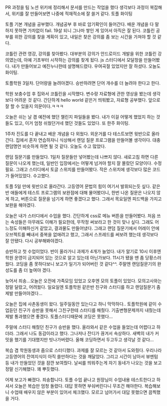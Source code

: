 <!-- 2/8 보고 -->
PR 과정을 팀 노션 위키에 정리해서 문서를 만드는 작업을 했다
생각보다 과정이 복잡해서, 위키를 잘 만들어보면 나중에 적재적소에 잘 쓸거 같다.
토플 화이팅

<!-- 2/9 보고 -->
토플 기본 개념을 공부했다. 개념공부 후 바로 암기확인이 들어간다.
배운 개념을 다 말하지 못하면 가차없이 fail. 19살 되니 그나마 쌓인 게 있어서 아직은 잘 된다.
코틀린 공부를 위한 강의를 찾을 계획이 있고, 내일은 찾은 강의를 좀 보는 시간을 가져야 할 것 같다.

<!-- 2/10 보고 -->
코틀린 관련 영강, 강의를 찾아봤다. 대부분의 강의가 안드로이드 개발을 위한
코틀린 강의였는데, 아예 기초부터 시작하는 강의를 찾게 됬다. 
js 스터디에서 모달창을 만들어봤다. 내가 만들어보고 예진누나한테 설명해드렸다. 
우여곡절 있었지만 잘 하셨다. 오늘도 화이팅. 

<!-- 2/11 보고 -->
토플학원 3일차. 단어량을 늘려야겠다. 승반하려면 단어 개수를 더 늘려야 한다고 한다.

<!-- 2/12 보고 -->
학원 보충수업 후 집와서 코틀린을 시작했다. 변수랑 자료형에 관한 영상을 봤는데 생각보다 어려운 것 같다.
간단하게 hello world 같은거 띄워봤고, 자료형 공부했다. 앞으로 잘 할 수 있을지 의문이다.ㅋㅋㅋ

<!-- 2/13 보고 -->
오늘은 쉬는 날 겸 예전에 했던 챌린지 파일들을 봤다. 내가 이걸 어떻게 했었지 하는 것들도 있고, 
이거 엄청 쉬웠던거네 했던 것들도 있었다. 또 한주 화이팅.

<!-- 2/14 보고 -->
1주차 진도를 다 끝내고 배운 개념을 다 외웠다. 외운거를 다 테스트보면 윗반으로 올라간다.
집에서 혼자 연습하자니 식상해서 랜덤 질문 프로그램을 만들어볼 생각이다. 
대충 랜덤명언 비슷하게 하면 될 것 같다. 오늘도 수고 많았다.

<!-- 2/15 보고 -->
랜덤 질문기를 만들었다. 1일차 질문들만 넣어봤는데 나쁘지 않다. 새로고침 하면 다른 질문이 나오게 했는데, 일반인 입장에서는 어떻게 넘겨야 할지 잘 몰랐던 모양이다. 수정 필요. 그래고 스터디에서 토글 스위치를 만들어봤다. 작은 스위치에 생각보다 많은 코드가 들어있었다. 수고했다.

<!-- 2/16 보고 -->
토플 5일 만에 윗반으로 올라간다. 고등영어 문법의 힘이 여기서 발휘되는듯 싶다. 같은 반 애들에게 테스트 프로그램의 보완점에 대해 물어봤더니, 
한번 나온 질문은 나오지 않게 하고, 버튼으로 질문을 넘기게 하면 좋겠다고 했다. 그래서 목요일엔 피드백을 가지고 보완을 해야겠다.

<!-- 2/17 보고 -->
오늘은 내가 스터디에서 수업을 했다. 간단하게 css로 메뉴 버튼을 만들어봤다. 처음 쓰는 속성들은 아무래도 이해가 필요한데, 무작정 써보라고 한 것이 맞나 싶다.
그래도 어느정도 이해하신거 같았고, 결과물도 만들어냈다. 그래고 랜덤 질문기에서 어레이 안에 오브젝트를 빼내서 중복을 없애려고 했고, 그래서 스프레드를 써보려
했는데 생각보다 잘 안됐다. 다시 공부해봐야겠다.

<!-- 2/18 보고 -->
승반하고 첫 수업이었다. 반이 올라가니 과제가 4개가 늘었다. 내가 알기로 10시 이후엔 학원 운영이 금지되어 있는 것으로 알고 있는데 아닌가보다. 11시가 됐을 땐 좀 당황스러웠다. 코딩을 좀 못하다보니 보고가 일기가 되어버린 것 같다^^. 주말엔 랜덤질문기의 완성도를 좀 더 높여야 겠다.

<!-- 2/19 보고 -->
늦어서 죄송...오늘은 오전에 가족모임 있었고 오후엔 모의 토플이 있었다. 모의고사와는 정말 달랐고, 어려웠다. 일요일엔 토플학원 같은반 친구와 스터디를 하고 랜덤질문기 좀 제발 만들어야겠다...

<!-- 2/20 보고 -->
오늘은 집에 사촌동생이 왔다. 일주일동안 있는다고 하니 막막하다..
토플학원에 같이 수업듣던 친구가 승반을 못해서 그친구한테 스터디를 해줬다. 기출변형문제까지 내줬는데 제발 통과했으면 좋겠다.
토플스터디때문에 코딩은 못했다...

<!-- 2/21 보고 -->
주말에 스터디 해줬던 친구가 승반을 했다. 올라와서 같은 수업을 들었는데 어렵다고 하더라. 그래서 나도 동감이라고 했다.
그나저나 잔디가 끊겨서 속상하다. 새벽의 내가 커밋을 했기를 기대했지만 빗나가버렸다. 올해 코딩하면서 두고두고 생각날 것 같다...

<!-- 2/22 보고 -->
복습 겸 학원동생과 줌으로 스터디했다. 과제를 잘 모르는 것 같아서 도와줬다. 우리나라 고등영어의 잔여지식이 아직 쓸만하다는 것을 깨달았다.
그리고 시간이 남아서 뷰멘텀 등 내가 만들었던 것을 잠깐 보여줬다. 날씨를 띄워주는게 자기 동네가 나오는 것을 보고 정말 신기해했다. 꽤 뿌듯했다.

<!-- 2/24 보고 -->
어제 보고가 빠졌다. 죄송합니다.
토플 수업 끝나고 원장님이 수업내용 테스트한다고 하셔서 오늘은 복습만 엄청 돌렸다. 대답 못하면 부숴버린다니 무조건 해야한다.
복습해보니 수업때 배우지 않은 부분이 있어서 체크했다. 모르고 넘어가서 대답 못했으면 끔찍했을 거다.

